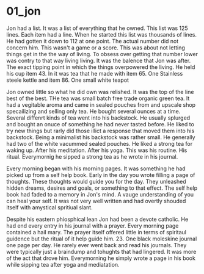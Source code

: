 # 01_jon
Jon had a list. It was a list of everything that he owned. This list was 125 lines. Each item had a line. When he started this list was thousands of lines. He had gotten it down to 112 at one point. The actual number did not concern him. This wasn't a game or a score. This was about not letting things get in the the way of living. To obsess over getting that number lower was contry to that way living living. It was the balence that Jon was after. The exact tipping point in which the things overpowered the living. He held his cup item 43. In it was tea that he made with item 
65. One Stainless steele kettle 
and item 
86. One small white teapot
 
Jon owned little so what he did own was relished. It was the top of the line best of the best. THe tea was small batch free trade organic green tea. It had a vegitable aroma and came in sealed pouches from and upscale shop specailizing and selling only tea. He bought several ounces at a time. Several diffenrt kinds of tea went into his backstock. He usually splurged and bought an onuce of something he had never tasted before. He liked to try new things but rarly did those illict a response that moved them into his backstock. Being a minimalist his backstock was rather small. He generally had two of the white vacummed sealed pouches. He liked a strong tea for waking up. After his meditation. After his yoga. This was his routine. His ritual. Everymornig he sipped a strong tea as he wrote in his journal. 

Every morning began with his morning pages. It was something he had picked up from a self help book. Early in the day you wrote filling a page of thoughts. These thoughts would guide you for the day. They unleashed hidden dreams, desires and goals, or something to that effect. The self help book had faded to a memory in Jon's mind. A vauge understanding of you can heal your self. It was not very well written and had overtly shouded itself with amystical spritiual slant.

Despite his eastern phiosphical lean Jon had been a devote catholic. He had end every entry in his journal with a prayer. Every morning page contained a hail mary. The prayer itself offered little in terms of spiritaul guidence but the ritual of it help guide him. 
23. One black moleskine journal one page per day.
He rarely ever went back and read his journals. They were typically just a braindump and tohughts that had lingered. It was more of the act that drove him. Everymorning he simply wrote a page in his book while sipping tea after yoga and mediatation.   
